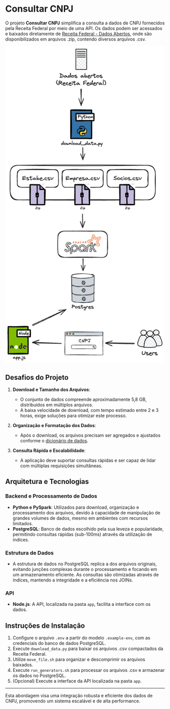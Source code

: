 # Consultar CNPJ

O projeto **Consultar CNPJ** simplifica a consulta a dados de CNPJ fornecidos pela Receita Federal por meio de uma API. Os dados podem ser acessados e baixados diretamente de [Receita Federal - Dados Abertos](https://dadosabertos.rfb.gov.br/CNPJ/), onde são disponibilizados em arquivos .zip, contendo diversos arquivos .csv.

![Consulta CNPJ](consultacnpj.png)

## Desafios do Projeto

1. **Download e Tamanho dos Arquivos**: 
   - O conjunto de dados compreende aproximadamente 5,8 GB, distribuídos em múltiplos arquivos.
   - A baixa velocidade de download, com tempo estimado entre 2 e 3 horas, exige soluções para otimizar este processo.

2. **Organização e Formatação dos Dados**:
   - Após o download, os arquivos precisam ser agregados e ajustados conforme o [dicionário de dados](https://www.gov.br/receitafederal/dados/cnpj-metadados.pdf).

3. **Consulta Rápida e Escalabilidade**:
   - A aplicação deve suportar consultas rápidas e ser capaz de lidar com múltiplas requisições simultâneas.

## Arquitetura e Tecnologias

### Backend e Processamento de Dados

- **Python e PySpark**: Utilizados para download, organização e processamento dos arquivos, devido à capacidade de manipulação de grandes volumes de dados, mesmo em ambientes com recursos limitados.
- **PostgreSQL**: Banco de dados escolhido pela sua leveza e popularidade, permitindo consultas rápidas (sub-100ms) através da utilização de índices.

### Estrutura de Dados

- A estrutura de dados no PostgreSQL replica a dos arquivos originais, evitando junções complexas durante o processamento e focando em um armazenamento eficiente. As consultas são otimizadas através de índices, mantendo a integridade e a eficiência nos JOINs.

### API

- **Node.js**: A API, localizada na pasta `app`, facilita a interface com os dados.

## Instruções de Instalação

1. Configure o arquivo `.env` a partir do modelo `.example-env`, com as credenciais do banco de dados PostgreSQL.
2. Execute `download_data.py` para baixar os arquivos .csv compactados da Receita Federal.
3. Utilize `move_file.sh` para organizar e descomprimir os arquivos baixados.
4. Execute `run_generators.sh` para processar os arquivos .csv e armazenar os dados no PostgreSQL.
5. (Opcional) Execute a interface da API localizada na pasta `app`.

---

Esta abordagem visa uma integração robusta e eficiente dos dados de CNPJ, promovendo um sistema escalável e de alta performance.
